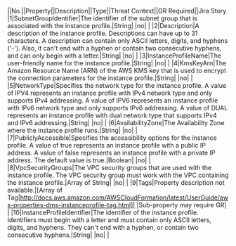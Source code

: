 ||No.||Property||Description||Type||Threat Context||GR Required||Jira Story
|1|SubnetGroupIdentifier|The identifier of the subnet group that is associated with the instance profile.|String| |no| |
|2|Description|A description of the instance profile. Descriptions can have up to 31 characters.  A description can contain only ASCII letters, digits, and hyphens ('-'). Also, it can't  end with a hyphen or contain two consecutive hyphens, and can only begin with a letter.|String| |no| |
|3|InstanceProfileName|The user-friendly name for the instance profile.|String| |no| |
|4|KmsKeyArn|The Amazon Resource Name (ARN) of the AWS KMS key that is used to encrypt  the connection parameters for the instance profile.|String| |no| |
|5|NetworkType|Specifies the network type for the instance profile. A value of IPV4  represents an instance profile with IPv4 network type and only supports IPv4 addressing.  A value of IPV6 represents an instance profile with IPv6 network type  and only supports IPv6 addressing. A value of DUAL represents an instance  profile with dual network type that supports IPv4 and IPv6 addressing.|String| |no| |
|6|AvailabilityZone|The Availability Zone where the instance profile runs.|String| |no| |
|7|PubliclyAccessible|Specifies the accessibility options for the instance profile. A value of true represents an instance profile with a public IP address. A value of false represents an instance profile with a private IP address. The default value is true.|Boolean| |no| |
|8|VpcSecurityGroups|The VPC security groups that are used with the instance profile.  The VPC security group must work with the VPC containing the instance profile.|Array of String| |no| |
|9|Tags|Property description not available.|[Array of Tag|http://docs.aws.amazon.com/AWSCloudFormation/latest/UserGuide/aws-properties-dms-instanceprofile-tag.html]| |Sub-property may require GR| |
|10|InstanceProfileIdentifier|The identifier of the instance profile. Identifiers must begin with a letter  and must contain only ASCII letters, digits, and hyphens. They can't end with  a hyphen, or contain two consecutive hyphens.|String| |no| |
